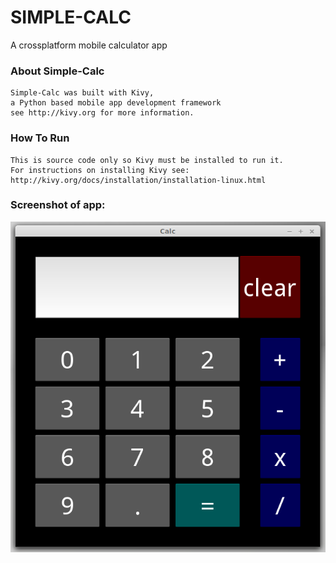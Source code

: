 SIMPLE-CALC
===========
A crossplatform mobile calculator app

### About Simple-Calc
    Simple-Calc was built with Kivy,
    a Python based mobile app development framework
    see http://kivy.org for more information.
    
### How To Run    
    This is source code only so Kivy must be installed to run it.
    For instructions on installing Kivy see: 
    http://kivy.org/docs/installation/installation-linux.html

### Screenshot of app:
![image of simple-calc](https://github.com/sudouser2010/simple-calc/blob/main/simple-calc.png "image of simple-calc app")
